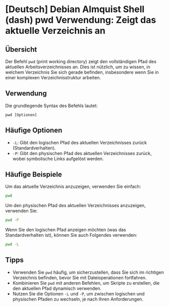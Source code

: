 # [Deutsch] Debian Almquist Shell (dash) pwd Verwendung: Zeigt das aktuelle Verzeichnis an

## Übersicht
Der Befehl `pwd` (print working directory) zeigt den vollständigen Pfad des aktuellen Arbeitsverzeichnisses an. Dies ist nützlich, um zu wissen, in welchem Verzeichnis Sie sich gerade befinden, insbesondere wenn Sie in einer komplexen Verzeichnisstruktur arbeiten.

## Verwendung
Die grundlegende Syntax des Befehls lautet:

```
pwd [Optionen]
```

## Häufige Optionen
- `-L`: Gibt den logischen Pfad des aktuellen Verzeichnisses zurück (Standardverhalten).
- `-P`: Gibt den physischen Pfad des aktuellen Verzeichnisses zurück, wobei symbolische Links aufgelöst werden.

## Häufige Beispiele
Um das aktuelle Verzeichnis anzuzeigen, verwenden Sie einfach:

```sh
pwd
```

Um den physischen Pfad des aktuellen Verzeichnisses anzuzeigen, verwenden Sie:

```sh
pwd -P
```

Wenn Sie den logischen Pfad anzeigen möchten (was das Standardverhalten ist), können Sie auch Folgendes verwenden:

```sh
pwd -L
```

## Tipps
- Verwenden Sie `pwd` häufig, um sicherzustellen, dass Sie sich im richtigen Verzeichnis befinden, bevor Sie mit Dateioperationen fortfahren.
- Kombinieren Sie `pwd` mit anderen Befehlen, um Skripte zu erstellen, die den aktuellen Pfad dynamisch verwenden.
- Nutzen Sie die Optionen `-L` und `-P`, um zwischen logischen und physischen Pfaden zu wechseln, je nach Ihren Anforderungen.